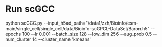 # Run scGCC
python scGCC.py --input_h5ad_path="/data1/zzh/Bioinfo/esm-main/single_cell/single_cell/data/Bioinfo-scGPCL-DataSet/Baron.h5" --epochs 100 --lr 0.001 --batch_size 128 --low_dim 256 --aug_prob 0.5 --num_cluster 14 --cluster_name 'kmeans' 
